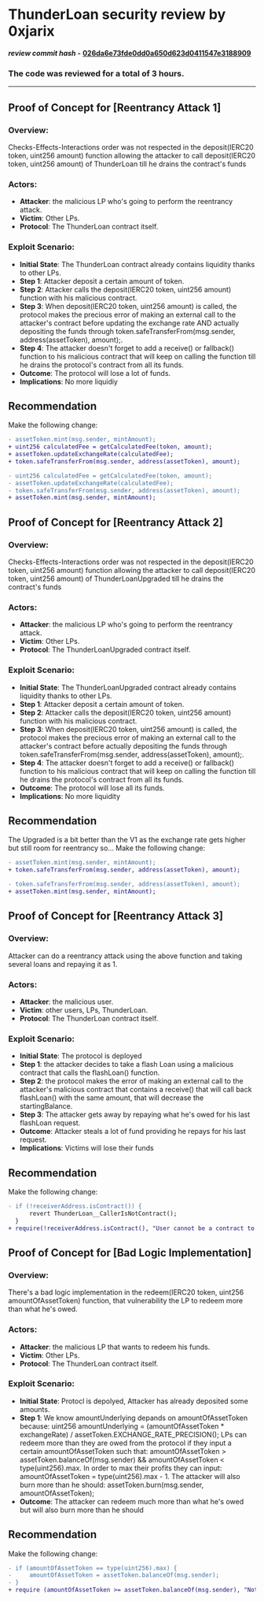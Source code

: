# ThunderLoan security review by 0xjarix

*********************review commit hash -********************* **[026da6e73fde0dd0a650d623d0411547e3188909](https://github.com/Cyfrin/2023-11-Thunder-Loan)**

### The code was reviewed for a total of 3 hours.
---


## Proof of Concept for [Reentrancy Attack 1]

### Overview:
Checks-Effects-Interactions order was not respected in the deposit(IERC20 token, uint256 amount) function allowing the attacker to call deposit(IERC20 token, uint256 amount) of ThunderLoan till he drains the contract's funds

### Actors:
- **Attacker**: the malicious LP who's going to perform the reentrancy attack.
- **Victim**: Other LPs.
- **Protocol**: The ThunderLoan contract itself.

### Exploit Scenario:
- **Initial State**: The ThunderLoan contract already contains liquidity thanks to other LPs.
- **Step 1**: Attacker deposit a certain amount of token.
- **Step 2**: Attacker calls the deposit(IERC20 token, uint256 amount) function with his malicious contract.
- **Step 3**: When deposit(IERC20 token, uint256 amount) is called, the protocol makes the precious error of making an external call to the attacker's contract before updating the exchange rate AND actually depositing the funds through token.safeTransferFrom(msg.sender, address(assetToken), amount);.
- **Step 4**: The attacker doesn't forget to add a receive() or fallback() function to his malicious contract that will keep on calling the  function till he drains the protocol's contract from all its funds.
- **Outcome**: The protocol will lose a lot of funds.
- **Implications**: No more liquidiy

## Recommendation

Make the following change:

```diff
- assetToken.mint(msg.sender, mintAmount);
+ uint256 calculatedFee = getCalculatedFee(token, amount);
+ assetToken.updateExchangeRate(calculatedFee);
+ token.safeTransferFrom(msg.sender, address(assetToken), amount);

- uint256 calculatedFee = getCalculatedFee(token, amount);
- assetToken.updateExchangeRate(calculatedFee);
- token.safeTransferFrom(msg.sender, address(assetToken), amount);
+ assetToken.mint(msg.sender, mintAmount);

```
## Proof of Concept for [Reentrancy Attack 2]

### Overview:
Checks-Effects-Interactions order was not respected in the deposit(IERC20 token, uint256 amount) function allowing the attacker to call deposit(IERC20 token, uint256 amount) of ThunderLoanUpgraded till he drains the contract's funds

### Actors:
- **Attacker**: the malicious LP who's going to perform the reentrancy attack.
- **Victim**: Other LPs.
- **Protocol**: The ThunderLoanUpgraded contract itself.

### Exploit Scenario:
- **Initial State**: The ThunderLoanUpgraded contract already contains liquidity thanks to other LPs.
- **Step 1**: Attacker deposit a certain amount of token.
- **Step 2**: Attacker calls the deposit(IERC20 token, uint256 amount) function with his malicious contract.
- **Step 3**: When deposit(IERC20 token, uint256 amount) is called, the protocol makes the precious error of making an external call to the attacker's contract before actually depositing the funds through token.safeTransferFrom(msg.sender, address(assetToken), amount);.
- **Step 4**: The attacker doesn't forget to add a receive() or fallback() function to his malicious contract that will keep on calling the  function till he drains the protocol's contract from all its funds.
- **Outcome**: The protocol will lose all its funds.
- **Implications**: No more liquidity

## Recommendation
The Upgraded is a bit better than the V1 as the exchange rate gets higher but still room for reentrancy so...
Make the following change:

```diff
- assetToken.mint(msg.sender, mintAmount);
+ token.safeTransferFrom(msg.sender, address(assetToken), amount);

- token.safeTransferFrom(msg.sender, address(assetToken), amount);
+ assetToken.mint(msg.sender, mintAmount);

```
## Proof of Concept for [Reentrancy Attack 3]

### Overview:
Attacker can do a reentrancy attack using the above function and taking several loans and repaying it as 1.

### Actors:
- **Attacker**: the malicious user.
- **Victim**: other users, LPs, ThunderLoan.
- **Protocol**: The ThunderLoan contract itself.

### Exploit Scenario:
- **Initial State**: The protocol is deployed
- **Step 1**: the attacker decides to take a flash Loan using a malicious contract that calls the flashLoan() function.
- **Step 2**: the protocol makes the error of making an external call to the attacker's malicious contract that contains a receive() that will call back flashLoan() with the same amount, that will decrease the startingBalance.
- **Step 3**: The attacker gets away by repaying what he's owed for his last flashLoan request.
- **Outcome**: Attacker steals a lot of fund providing he repays for his last request.
- **Implications**: Victims will lose their funds

## Recommendation

Make the following change:

```diff
- if (!receiverAddress.isContract()) {
      revert ThunderLoan__CallerIsNotContract();
  }
+ require(!receiverAddress.isContract(), "User cannot be a contract to prevent from reentrancy"

```
## Proof of Concept for [Bad Logic Implementation]

### Overview:
There's a bad logic implementation in the redeem(IERC20 token, uint256 amountOfAssetToken) function, that vulnerability the LP to redeem more than what he's owed.

### Actors:
- **Attacker**: the malicious LP that wants to redeem his funds.
- **Victim**: Other LPs.
- **Protocol**: The ThunderLoan contract itself.

### Exploit Scenario:
- **Initial State**: Protocl is depolyed, Attacker has already deposited some amounts.
- **Step 1**: We know amountUnderlying depands on amountOfAssetToken because:
uint256 amountUnderlying = (amountOfAssetToken * exchangeRate) / assetToken.EXCHANGE_RATE_PRECISION();
LPs can redeem more than they are owed from the protocol if they input a certain amountOfAssetToken such that:
amountOfAssetToken > assetToken.balanceOf(msg.sender) && amountOfAssetToken < type(uint256).max.
In order to max their profits they can input: amountOfAssetToken = type(uint256).max - 1.
The attacker will also burn more than he should: assetToken.burn(msg.sender, amountOfAssetToken);
- **Outcome**: The attacker can redeem much more than what he's owed but will also burn more than he should

## Recommendation

Make the following change:

```diff
- if (amountOfAssetToken == type(uint256).max) {
-     amountOfAssetToken = assetToken.balanceOf(msg.sender);
- }
+ require (amountOfAssetToken >= assetToken.balanceOf(msg.sender), "Not enough assetToekn in msg.sender's balance")

```
